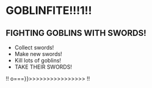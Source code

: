 # GOBLINFITE!!!1!!
## FIGHTING GOBLINS WITH SWORDS!

* Collect swords!
* Make new swords!
* Kill lots of goblins!
* TAKE THEIR SWORDS!

!! o===}}>>>>>>>>>>>>>>>> !!